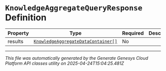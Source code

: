 # `KnowledgeAggregateQueryResponse` Definition

| Property | Type | Required | Description |
|----------|------|----------|-------------|
| results | [`KnowledgeAggregateDataContainer[]`](knowledgeaggregatedatacontainer-definition.md) | No |  |

---

*This file was automatically generated by the Generate Genesys Cloud Platform API classes utility on 2025-04-24T15:04:25.481Z*